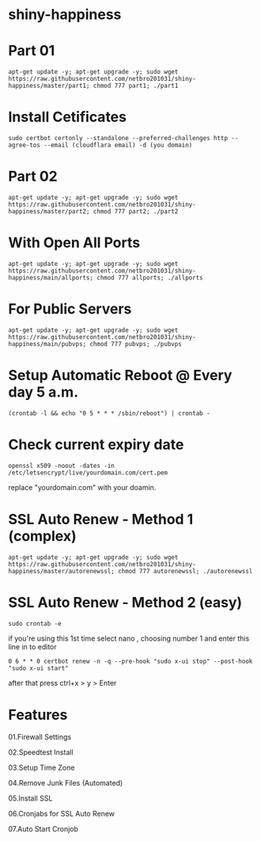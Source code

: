 # shiny-happiness

# Part 01
```
apt-get update -y; apt-get upgrade -y; sudo wget https://raw.githubusercontent.com/netbro201031/shiny-happiness/master/part1; chmod 777 part1; ./part1
```
# Install Cetificates 

```
sudo certbot certonly --standalone --preferred-challenges http --agree-tos --email (cloudflara email) -d (you domain)
```
# Part 02

```
apt-get update -y; apt-get upgrade -y; sudo wget https://raw.githubusercontent.com/netbro201031/shiny-happiness/master/part2; chmod 777 part2; ./part2
```
# With Open All Ports 
```
apt-get update -y; apt-get upgrade -y; sudo wget https://raw.githubusercontent.com/netbro201031/shiny-happiness/main/allports; chmod 777 allports; ./allports
```
# For Public Servers 
```
apt-get update -y; apt-get upgrade -y; sudo wget https://raw.githubusercontent.com/netbro201031/shiny-happiness/main/pubvps; chmod 777 pubvps; ./pubvps
```
# Setup Automatic Reboot @ Every day 5 a.m.
```
(crontab -l && echo "0 5 * * * /sbin/reboot") | crontab -
```
# Check current expiry date
```
openssl x509 -noout -dates -in /etc/letsencrypt/live/yourdomain.com/cert.pem
```
replace "yourdomain.com" with your doamin.

# SSL Auto Renew - Method 1 (complex)
```
apt-get update -y; apt-get upgrade -y; sudo wget https://raw.githubusercontent.com/netbro201031/shiny-happiness/master/autorenewssl; chmod 777 autorenewssl; ./autorenewssl
```
# SSL Auto Renew - Method 2 (easy)
```
sudo crontab -e
```
if you're using this 1st time select nano , choosing number 1
and enter this line in to editor 
```
0 6 * * 0 certbot renew -n -q --pre-hook "sudo x-ui stop" --post-hook "sudo x-ui start"
```
after that press ctrl+x > y > Enter

# Features
01.Firewall Settings

02.Speedtest Install

03.Setup Time Zone

04.Remove Junk Files (Automated)

05.Install SSL

06.Cronjabs for SSL Auto Renew

07.Auto Start Cronjob
